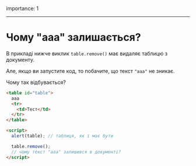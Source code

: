 importance: 1

---

# Чому "aaa" залишається?

В прикладі нижче виклик `table.remove()` має видаляє таблицю з документу.

Але, якщо ви запустите код, то побачите, що текст `"aaa"` не зникає.

Чому так відбувається?

```html height=100 run
<table id="table">
  aaa
  <tr>
    <td>Тест</td>
  </tr>
</table>

<script>
  alert(table); // таблиця, як і має бути

  table.remove();
  // чому текст "ааа" залишився в документі?
</script>
```
